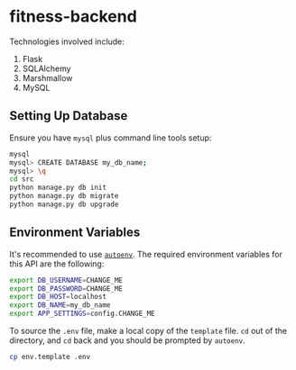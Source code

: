 # fitness-backend

Technologies involved include:
1. Flask
2. SQLAlchemy
3. Marshmallow
4. MySQL

## Setting Up Database
Ensure you have `mysql` plus command line tools setup:
````bash
mysql
mysql> CREATE DATABASE my_db_name;
mysql> \q
cd src
python manage.py db init  
python manage.py db migrate
python manage.py db upgrade
````

## Environment Variables
It's recommended to use [`autoenv`](https://github.com/kennethreitz/autoenv).
The required environment variables for this API are the following:

````bash
export DB_USERNAME=CHANGE_ME
export DB_PASSWORD=CHANGE_ME
export DB_HOST=localhost
export DB_NAME=my_db_name
export APP_SETTINGS=config.CHANGE_ME
````

To source the `.env` file, make a local copy of the `template` file. 
`cd` out of the directory, and `cd` back and you should be prompted by `autoenv`.

````bash
cp env.template .env
````

